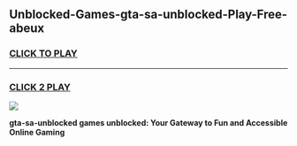 
## Unblocked-Games-gta-sa-unblocked-Play-Free-abeux
<h3>
<a href="https://premium76.site?title=gta-sa-unblocked&ref=18A1">CLICK TO PLAY</a></h3>
<hr>

<h3>
<a href="https://premium76.site?title=gta-sa-unblocked&ref=18A1">CLICK 2 PLAY</a>
  
</h3>

<a href="https://premium76.site?title=gta-sa-unblocked&ref=18A1"><img src="https://clearcache.store/games.png"></a>


**gta-sa-unblocked games unblocked: Your Gateway to Fun and Accessible Online Gaming**
